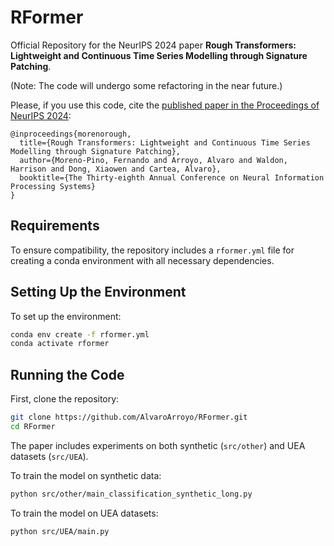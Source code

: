 # RFormer

Official Repository for the NeurIPS 2024 paper **Rough Transformers: Lightweight and Continuous Time Series Modelling through Signature Patching**.

(Note: The code will undergo some refactoring in the near future.)

Please, if you use this code, cite the [published paper in the Proceedings of NeurIPS 2024](https://arxiv.org/abs/2405.20799):

```
@inproceedings{morenorough,
  title={Rough Transformers: Lightweight and Continuous Time Series Modelling through Signature Patching},
  author={Moreno-Pino, Fernando and Arroyo, Alvaro and Waldon, Harrison and Dong, Xiaowen and Cartea, Alvaro},
  booktitle={The Thirty-eighth Annual Conference on Neural Information Processing Systems}
}
```

## Requirements

To ensure compatibility, the repository includes a `rformer.yml` file for creating a conda environment with all necessary dependencies.

## Setting Up the Environment

To set up the environment:

```bash
conda env create -f rformer.yml
conda activate rformer
```

## Running the Code

First, clone the repository:
   ```bash
   git clone https://github.com/AlvaroArroyo/RFormer.git
   cd RFormer
   ```

The paper includes experiments on both synthetic (`src/other`) and UEA datasets (`src/UEA`). 

To train the model on synthetic data:

```bash
python src/other/main_classification_synthetic_long.py
```

To train the model on UEA datasets:

```bash
python src/UEA/main.py
```


